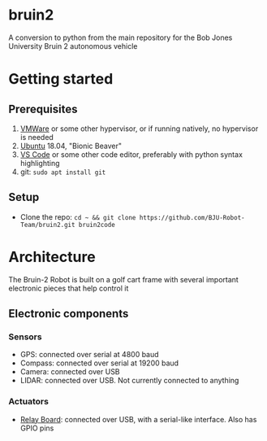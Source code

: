 # bruin2 
A conversion to python from the main repository for the Bob Jones University Bruin 2 autonomous vehicle 

# Getting started
## Prerequisites
1. [VMWare](https://my.vmware.com/en/web/vmware/free#desktop_end_user_computing/vmware_workstation_player/14_0) or some other hypervisor, or if running natively, no hypervisor is needed
2. [Ubuntu](https://www.ubuntu.com/download/desktop) 18.04, "Bionic Beaver"
3. [VS Code](https://code.visualstudio.com/) or some other code editor, preferably with python syntax highlighting 
4. git: `sudo apt install git`

## Setup
- Clone the repo: `cd ~ && git clone https://github.com/BJU-Robot-Team/bruin2.git bruin2code`

# Architecture
The Bruin-2 Robot is built on a golf cart frame with several important electronic pieces that help control it
## Electronic components
### Sensors
- GPS: connected over serial at 4800 baud
- Compass: connected over serial at 19200 baud
- Camera: connected over USB
- LIDAR: connected over USB. Not currently connected to anything

### Actuators
- [Relay Board](https://docs.numato.com/doc/16-channel-usb-relay-module/): connected over USB, with a serial-like interface. Also has GPIO pins
